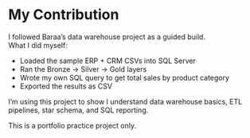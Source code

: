 # My Contribution

I followed Baraa’s data warehouse project as a guided build.  
What I did myself:
- Loaded the sample ERP + CRM CSVs into SQL Server
- Ran the Bronze → Silver → Gold layers
- Wrote my own SQL query to get total sales by product category
- Exported the results as CSV

I’m using this project to show I understand data warehouse basics, ETL pipelines, star schema, and SQL reporting.

This is a portfolio practice project only.


